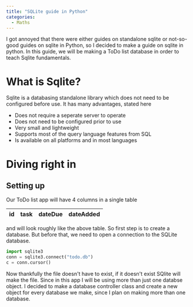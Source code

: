 ```yaml
---
title: "SQLite guide in Python"
categories:
  - Maths
---
```


I got annoyed that there were either guides on standalone sqlite or not-so-good guides on sqlite in Python, so I decided to make a guide on sqlite in python. In this guide, we will be making a ToDo list database in order to teach Sqlite fundamentals.

# What is Sqlite?
Sqlite is a databasing standalone library which does not need to be configured before use. It has many advantages, stated here
* Does not require a seperate server to operate
* Does not need to be configured prior to use
* Very small and lightweight
* Supports most of the query language features from SQL
* Is available on all platforms and in most languages

# Diving right in

## Setting up

Our ToDo list app will have 4 columns in a single table

id | task | dateDue | dateAdded
--- | --- | --- | ---

and will look roughly like the above table. So first step is to create a database. But before that, we need to open a connection to the SQLite database.

```Python
import sqlite3
conn = sqlite3.connect("todo.db")
c = conn.cursor()
```

Now thankfully the file doesn't have to exist, if it doesn't exist SQlite will make the file. Since in this app I will be using more than just one databse object. I decided to make a database controller class and create a new object for every database we make, since I plan on making more than one database.





